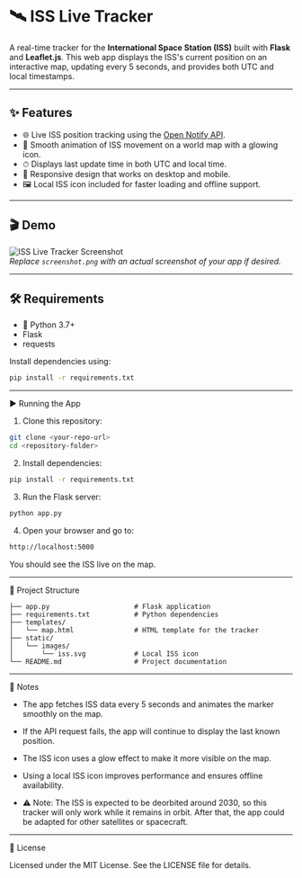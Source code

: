 # 🛰 ISS Live Tracker

A real-time tracker for the **International Space Station (ISS)** built with **Flask** and **Leaflet.js**. This web app displays the ISS's current position on an interactive map, updating every 5 seconds, and provides both UTC and local timestamps.

---

## ✨ Features

- 🌐 Live ISS position tracking using the [Open Notify API](http://open-notify.org/).  
- 🚀 Smooth animation of ISS movement on a world map with a glowing icon.  
- ⏱ Displays last update time in both UTC and local time.  
- 📱 Responsive design that works on desktop and mobile.  
- 🖼 Local ISS icon included for faster loading and offline support.

---

## 🎬 Demo

![ISS Live Tracker Screenshot](screenshot.png)  
*Replace `screenshot.png` with an actual screenshot of your app if desired.*

---

## 🛠 Requirements

- 🐍 Python 3.7+  
- Flask  
- requests  

Install dependencies using:

```bash
pip install -r requirements.txt
```


---

▶️ Running the App

1. Clone this repository:
```bash
git clone <your-repo-url>
cd <repository-folder>
```

2. Install dependencies:

```bash
pip install -r requirements.txt
```

3. Run the Flask server:

```bash
python app.py
```

4. Open your browser and go to:

```bash
http://localhost:5000
```

You should see the ISS live on the map.


---

📂 Project Structure

```plaintext 
├── app.py                     # Flask application
├── requirements.txt           # Python dependencies
├── templates/
│   └── map.html               # HTML template for the tracker
├── static/
│   └── images/
│       └── iss.svg            # Local ISS icon
└── README.md                  # Project documentation
```

---

📝 Notes

* The app fetches ISS data every 5 seconds and animates the marker smoothly on the map.

* If the API request fails, the app will continue to display the last known position.

* The ISS icon uses a glow effect to make it more visible on the map.

* Using a local ISS icon improves performance and ensures offline availability.

* ⚠️ Note: The ISS is expected to be deorbited around 2030, so this tracker will only work while it remains in orbit. After that, the app could be adapted for other satellites or spacecraft.



---

📜 License

Licensed under the MIT License.
See the LICENSE file for details.
